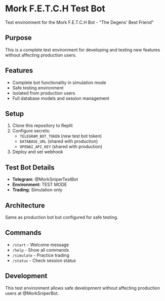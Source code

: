 # Mork F.E.T.C.H Test Bot

Test environment for the Mork F.E.T.C.H Bot - "The Degens' Best Friend"

## Purpose

This is a complete test environment for developing and testing new features without affecting production users.

## Features

- Complete bot functionality in simulation mode
- Safe testing environment
- Isolated from production users
- Full database models and session management

## Setup

1. Clone this repository to Replit
2. Configure secrets:
   - `TELEGRAM_BOT_TOKEN` (new test bot token)
   - `DATABASE_URL` (shared with production)
   - `OPENAI_API_KEY` (shared with production)
3. Deploy and set webhook

## Test Bot Details

- **Telegram**: @MorkSniperTestBot
- **Environment**: TEST MODE
- **Trading**: Simulation only

## Architecture

Same as production bot but configured for safe testing.

## Commands

- `/start` - Welcome message
- `/help` - Show all commands
- `/simulate` - Practice trading
- `/status` - Check session status

## Development

This test environment allows safe development without affecting production users at @MorkSniperBot.
